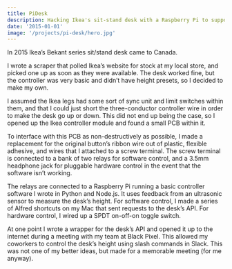```yaml
---
title: PiDesk
description: Hacking Ikea's sit-stand desk with a Raspberry Pi to support programatic control and realtime height feedback.
date: '2015-01-01'
image: '/projects/pi-desk/hero.jpg'
---
```


In 2015 Ikea’s Bekant series sit/stand desk came to Canada.

I wrote a scraper that polled Ikea’s website for stock at my local store, and picked one up as soon as they were available. The desk worked fine, but the controller was very basic and didn’t have height presets, so I decided to make my own.

I assumed the Ikea legs had some sort of sync unit and limit switches within them, and that I could just short the three-conductor controller wire in order to make the desk go up or down. This did not end up being the case, so I opened up the Ikea controller module and found a small PCB within it.

To interface with this PCB as non-destructively as possible, I made a replacement for the original button’s ribbon wire out of plastic, flexible adhesive, and wires that I attached to a screw terminal. The screw terminal is connected to a bank of two relays for software control, and a 3.5mm headphone jack for pluggable hardware control in the event that the software isn’t working.

<PostImage size="large" src="/projects/pi-desk/hero.jpg" />

The relays are connected to a Raspberry Pi running a basic controller software I wrote in Python and Node.js. It uses feedback from an ultrasonic sensor to measure the desk’s height. For software control, I made a series of Alfred shortcuts on my Mac that sent requests to the desk’s API. For hardware control, I wired up a SPDT on-off-on toggle switch.

At one point I wrote a wrapper for the desk’s API and opened it up to the internet during a meeting with my team at Black Pixel. This allowed my coworkers to control the desk’s height using slash commands in Slack. This was not one of my better ideas, but made for a memorable meeting (for me anyway).
